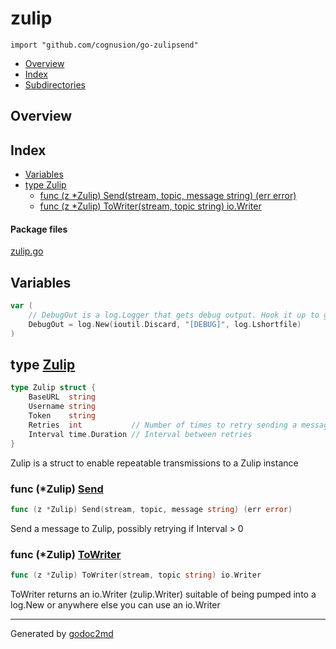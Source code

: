 

# zulip
`import "github.com/cognusion/go-zulipsend"`

* [Overview](#pkg-overview)
* [Index](#pkg-index)
* [Subdirectories](#pkg-subdirectories)

## <a name="pkg-overview">Overview</a>



## <a name="pkg-index">Index</a>
* [Variables](#pkg-variables)
* [type Zulip](#Zulip)
  * [func (z *Zulip) Send(stream, topic, message string) (err error)](#Zulip.Send)
  * [func (z *Zulip) ToWriter(stream, topic string) io.Writer](#Zulip.ToWriter)


#### <a name="pkg-files">Package files</a>
[zulip.go](https://github.com/cognusion/go-zulipsend/tree/master/zulip.go)



## <a name="pkg-variables">Variables</a>
``` go
var (
    // DebugOut is a log.Logger that gets debug output. Hook it up to get output
    DebugOut = log.New(ioutil.Discard, "[DEBUG]", log.Lshortfile)
)
```



## <a name="Zulip">type</a> [Zulip](https://github.com/cognusion/go-zulipsend/tree/master/zulip.go?s=373:585#L22)
``` go
type Zulip struct {
    BaseURL  string
    Username string
    Token    string
    Retries  int           // Number of times to retry sending a message (disabled with 0)
    Interval time.Duration // Interval between retries
}

```
Zulip is a struct to enable repeatable transmissions to a Zulip instance










### <a name="Zulip.Send">func</a> (\*Zulip) [Send](https://github.com/cognusion/go-zulipsend/tree/master/zulip.go?s=888:951#L38)
``` go
func (z *Zulip) Send(stream, topic, message string) (err error)
```
Send a message to Zulip, possibly retrying if Interval > 0




### <a name="Zulip.ToWriter">func</a> (\*Zulip) [ToWriter](https://github.com/cognusion/go-zulipsend/tree/master/zulip.go?s=720:776#L32)
``` go
func (z *Zulip) ToWriter(stream, topic string) io.Writer
```
ToWriter returns an io.Writer (zulip.Writer) suitable of being pumped into a log.New or anywhere
else you can use an io.Writer








- - -
Generated by [godoc2md](http://godoc.org/github.com/cognusion/godoc2md)
